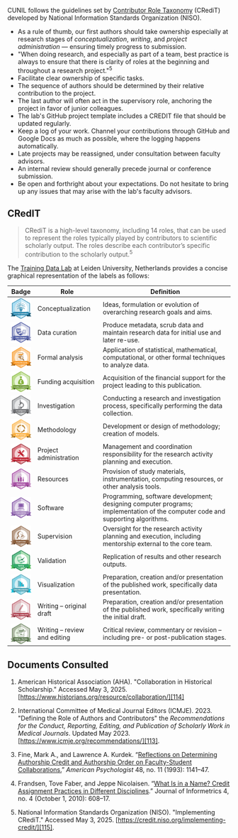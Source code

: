 CUNIL follows the guidelines set by [Contributor Role Taxonomy][001] (CRediT) developed by
National Information Standards Organization (NISO).

- As a rule of thumb, our first authors should take ownership especially at research stages
of *conceptualization*, *writing*, and *project administration* — ensuring timely progress to
submission.
- "When doing research, and especially as part of a team, best practice is always to ensure that
there is clarity of roles at the beginning and throughout a research project."<sup>5</sup>
- Facilitate clear ownership of specific tasks.
- The sequence of authors should be determined by their relative contribution to the
project.
- The last author will often act in the supervisory role, anchoring the project in favor of
junior colleagues.
- The lab's GitHub project template includes a CREDIT file that should be updated regularly.
- Keep a log of your work. Channel your contributions through GitHub and Google Docs as much as
possible, where the logging happens automatically.
- Late projects may be reassigned, under consultation between faculty advisors.
- An internal review should generally precede journal or conference submission.
- Be open and forthright about your expectations. Do not hesitate to bring up any issues that
may arise with the lab's faculty advisors.

## CRedIT

> CRediT is a high-level taxonomy, including 14 roles, that can be used to represent the roles
typically played by contributors to scientific scholarly output. The roles describe each
contributor’s specific contribution to the scholarly output.<sup>5</sup>

The [Training Data Lab][002] at Leiden University, Netherlands provides a concise graphical
representation of the labels as follows:

| **Badge** | **Role** | **Definition**
|---|---|---|
| [<img src="https://github.com/cu-nil/chnotes/blob/master/images/badges/conceptualization.png" align="center" width="60" />](conceptualization.png) | Conceptualization | Ideas, formulation or evolution of overarching research goals and aims. |
| [<img src="https://github.com/cu-nil/chnotes/blob/master/images/badges/data_curation.png" align="center" width="60" />](data_curation.png) | Data curation | Produce metadata, scrub data and maintain research data for initial use and later re-use. |
| [<img src="https://github.com/cu-nil/chnotes/blob/master/images/badges/formal_analysis.png" align="center" width="60" />](formal_analysis.png) | Formal analysis | Application of statistical, mathematical, computational, or other formal techniques to analyze data. |
| [<img src="https://github.com/cu-nil/chnotes/blob/master/images/badges/funding_acquisition.png" align="center" width="60" />](funding_acquisition.png) | Funding acquisition | Acquisition of the financial support for the project leading to this publication. |
| [<img src="https://github.com/cu-nil/chnotes/blob/master/images/badges/investigation.png" align="center" width="60" />](investigation.png) | Investigation | Conducting a research and investigation process, specifically performing the data collection. |
| [<img src="https://github.com/cu-nil/chnotes/blob/master/images/badges/methodology.png" align="center" width="60" />](methodology.png) | Methodology | Development or design of methodology; creation of models. |
| [<img src="https://github.com/cu-nil/chnotes/blob/master/images/badges/project_administration.png" align="center" width="60" />](project_administration.png) | Project administration | Management and coordination responsibility for the research activity planning and execution. |
| [<img src="https://github.com/cu-nil/chnotes/blob/master/images/badges/resources.png" align="center" width="60" />](resources.png) | Resources | Provision of study materials, instrumentation, computing resources, or other analysis tools. |
| [<img src="https://github.com/cu-nil/chnotes/blob/master/images/badges/computation.png" align="center" width="60" />](computation.png) | Software | Programming, software development; designing computer programs; implementation of the computer code and supporting algorithms. |
| [<img src="https://github.com/cu-nil/chnotes/blob/master/images/badges/supervision.png" align="center" width="60" />](supervision.png) | Supervision | Oversight for the research activity planning and execution, including mentorship external to the core team. |
| [<img src="https://github.com/cu-nil/chnotes/blob/master/images/badges/testing.png" align="center" width="60" />](testing.png) | Validation | Replication of results and other research outputs. |
| [<img src="https://github.com/cu-nil/chnotes/blob/master/images/badges/data_visualization.png" align="center" width="60" />](data_visualization.png) | Visualization | Preparation, creation and/or presentation of the published work, specifically data presentation. |
| [<img src="https://github.com/cu-nil/chnotes/blob/master/images/badges/writing_initial_draft.png" align="center" width="60" />](writing_initial_draft.png) | Writing – original draft | Preparation, creation and/or presentation of the published work, specifically writing the initial draft. |
| [<img src="https://github.com/cu-nil/chnotes/blob/master/images/badges/writing_review.png" align="center" width="60" />](writing_review.png) | Writing – review and editing | Critical review, commentary or revision – including pre- or post-publication stages. |

[001]: https://web.archive.org/web/20250503023409/https://credit.niso.org/
[002]: https://web.archive.org/save/https://training-datalab.com/en/credit/

## Documents Consulted

1. American Historical Association (AHA). "Collaboration in Historical Scholarship."
Accessed May 3, 2025. [https://www.historians.org/resource/collaboration/][114]

2. International Committee of Medical Journal Editors (ICMJE). 2023. "Defining the
Role of Authors and Contributors" the *Recommendations for the Conduct, Reporting,
Editing, and Publication of Scholarly Work in Medical Journals*. Updated May 2023.
[https://www.icmje.org/recommendations/][113].

3. Fine, Mark A., and Lawrence A. Kurdek. “[Reflections on Determining Authorship Credit and
Authorship Order on Faculty-Student Collaborations.][111]” *American Psychologist* 48, no. 11 (1993):
1141–47.

4. Frandsen, Tove Faber, and Jeppe Nicolaisen. “[What Is in a Name? Credit Assignment Practices
in Different Disciplines][112].” Journal of Informetrics 4, no. 4 (October 1, 2010): 608–17.

5. National Information Standards Organization (NISO). "Implementing CRediT." Accessed May 3, 2025. [https://credit.niso.org/implementing-credit/][115].


[111]: https://psycnet.apa.org/fulltext/1994-11404-001.html
[112]: https://www-sciencedirect-com.ezproxy.cul.columbia.edu/science/article/pii/S1751157710000647?via%3Dihub
[113]: https://www.icmje.org/recommendations/browse/roles-and-responsibilities/defining-the-role-of-authors-and-contributors.html
[114]: https://www.historians.org/resource/collaboration/
[115]: https://credit.niso.org/implementing-credit/
